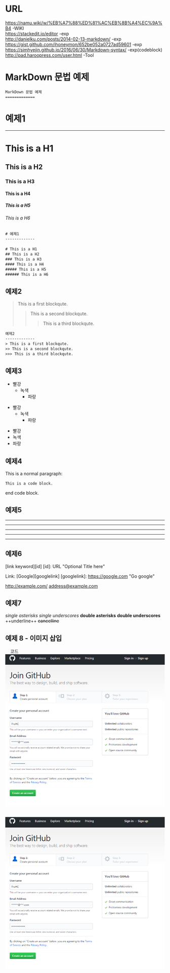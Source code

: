 # URL  
https://namu.wiki/w/%EB%A7%88%ED%81%AC%EB%8B%A4%EC%9A%B4 -WIKI  
https://stackedit.io/editor -exp  
http://danielku.com/posts/2014-02-13-markdown/ -exp  
https://gist.github.com/ihoneymon/652be052a0727ad59601 -exp  
https://simhyejin.github.io/2016/06/30/Markdown-syntax/ -exp(codeblock)  
http://pad.haroopress.com/user.html -Tool  

MarkDown 문법 예제
=============

    MarkDown 문법 예제  
    ============= 


# 예제1
-------------

# This is a H1
## This is a H2
### This is a H3
#### This is a H4
##### This is a H5
###### This is a H6  

    # 예제1
    -------------

    # This is a H1  
    ## This is a H2  
    ### This is a H3  
    #### This is a H4  
    ##### This is a H5  
    ###### This is a H6  

예제2
-------------
> This is a first blockqute.
>> This is a second blockqute.
>>> This is a third blockqute.

    예제2
    -------------
    > This is a first blockqute.
    >> This is a second blockqute.
    >>> This is a third blockqute.

예제3
-------------
* 빨강
  * 녹색
    * 파랑

+ 빨강
  + 녹색
    + 파랑

- 빨강
- 녹색
- 파랑

예제4
-------------
This is a normal paragraph:

    This is a code block.
end code block.

예제5
-------------
* * *

***

*****

- - -

---------------------------------------

예제6
-------------
[link keyword][id]
[id]: URL "Optional Title here"

Link: [Google][googlelink]
[googlelink]: https://google.com "Go google"

<http://example.com/>
<address@example.com>


예제7
-------------
*single asterisks*
_single underscores_
**double asterisks**
__double underscores__
++underline++
~~cancelline~~

예제 8 - 이미지 삽입   
--------------  
     코드![screensh](./img/1.PNG)  
    
![screensh](./img/1.PNG)
